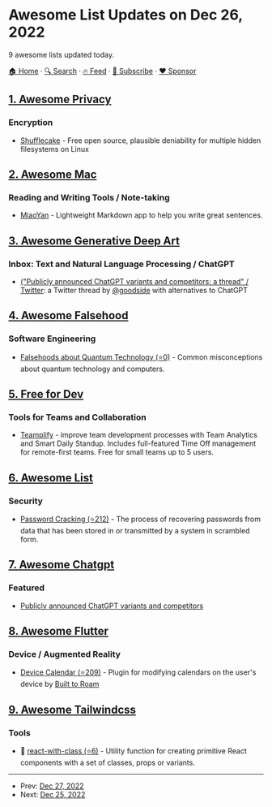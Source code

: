 # Awesome List Updates on Dec 26, 2022

9 awesome lists updated today.

[🏠 Home](/README.md) · [🔍 Search](https://www.trackawesomelist.com/search/) · [🔥 Feed](https://www.trackawesomelist.com/rss.xml) · [📮 Subscribe](https://trackawesomelist.us17.list-manage.com/subscribe?u=d2f0117aa829c83a63ec63c2f&id=36a103854c) · [❤️  Sponsor](https://github.com/sponsors/theowenyoung)



## [1. Awesome Privacy](/content/pluja/awesome-privacy/README.md)

### Encryption

*   [Shufflecake](https://shufflecake.net/index.html) - Free open source, plausible deniability for multiple hidden filesystems on Linux

## [2. Awesome Mac](/content/jaywcjlove/awesome-mac/README.md)

### Reading and Writing Tools / Note-taking

*   [MiaoYan](https://miaoyan.app/) - Lightweight Markdown app to help you write great sentences.

## [3. Awesome Generative Deep Art](/content/filipecalegario/awesome-generative-deep-art/README.md)

### Inbox: Text and Natural Language Processing / ChatGPT

*   [("Publicly announced ChatGPT variants and competitors: a thread" / Twitter](https://twitter.com/goodside/status/1606611869661384706): a Twitter thread by [@goodside](https://twitter.com/goodside) with alternatives to ChatGPT

## [4. Awesome Falsehood](/content/kdeldycke/awesome-falsehood/README.md)

### Software Engineering

*   [Falsehoods about Quantum Technology (⭐0)](https://github.com/gottfriedsz/falsehoods-quantum) - Common misconceptions about quantum technology and computers.

## [5. Free for Dev](/content/ripienaar/free-for-dev/README.md)

### Tools for Teams and Collaboration

*   [Teamplify](https://teamplify.com) - improve team development processes with Team Analytics and Smart Daily Standup. Includes full-featured Time Off management for remote-first teams. Free for small teams up to 5 users.

## [6. Awesome List](/content/sindresorhus/awesome/README.md)

### Security

*   [Password Cracking (⭐212)](https://github.com/n0kovo/awesome-password-cracking#readme) - The process of recovering passwords from data that has been stored in or transmitted by a system in scrambled form.

## [7. Awesome Chatgpt](/content/saharmor/awesome-chatgpt/README.md)

### Featured

*   [Publicly announced ChatGPT variants and competitors](https://twitter.com/goodside/status/1606611869661384706)

## [8. Awesome Flutter](/content/Solido/awesome-flutter/README.md)

### Device / Augmented Reality

*   [Device Calendar (⭐209)](https://github.com/builttoroam/device_calendar) - Plugin for modifying calendars on the user's device by [Built to Roam](http://builttoroam.com)

## [9. Awesome Tailwindcss](/content/aniftyco/awesome-tailwindcss/README.md)

### Tools

*   💼 [react-with-class (⭐6)](https://github.com/antomics/react-with-class) - Utility function for creating primitive React components with a set of classes, props or variants.

---

- Prev: [Dec 27, 2022](/content/2022/12/27/README.md)
- Next: [Dec 25, 2022](/content/2022/12/25/README.md)